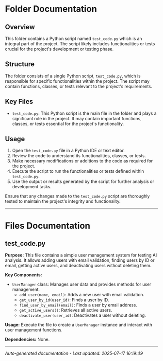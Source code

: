 # Folder Documentation

## Overview
This folder contains a Python script named `test_code.py` which is an integral part of the project. The script likely includes functionalities or tests crucial for the project's development or testing phase.

## Structure
The folder consists of a single Python script, `test_code.py`, which is responsible for specific functionalities within the project. The script may contain functions, classes, or tests relevant to the project's requirements.

## Key Files
- `test_code.py`: This Python script is the main file in the folder and plays a significant role in the project. It may contain important functions, classes, or tests essential for the project's functionality.

## Usage
1. Open the `test_code.py` file in a Python IDE or text editor.
2. Review the code to understand its functionalities, classes, or tests.
3. Make necessary modifications or additions to the code as required for the project.
4. Execute the script to run the functionalities or tests defined within `test_code.py`.
5. Use the output or results generated by the script for further analysis or development tasks.

Ensure that any changes made to the `test_code.py` script are thoroughly tested to maintain the project's integrity and functionality.

---

# Files Documentation

## test_code.py

**Purpose:** This file contains a simple user management system for testing AI analysis. It allows adding users with email validation, finding users by ID or email, getting active users, and deactivating users without deleting them.

**Key Components:**
- `UserManager` class: Manages user data and provides methods for user management.
  - `add_user(name, email)`: Adds a new user with email validation.
  - `get_user_by_id(user_id)`: Finds a user by ID.
  - `find_user_by_email(email)`: Finds a user by email address.
  - `get_active_users()`: Retrieves all active users.
  - `deactivate_user(user_id)`: Deactivates a user without deleting.

**Usage:** Execute the file to create a `UserManager` instance and interact with user management functions.

**Dependencies:** None.

---
*Auto-generated documentation - Last updated: 2025-07-17 16:19:49*
